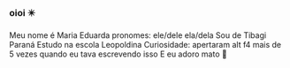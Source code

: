 ### oioi ✴️

Meu nome é Maria Eduarda
pronomes: ele/dele ela/dela
Sou de Tibagi Paraná 
Estudo na escola Leopoldina
Curiosidade: apertaram alt f4 mais de 5 vezes quando eu tava escrevendo isso 
E eu adoro mato 🍁 
